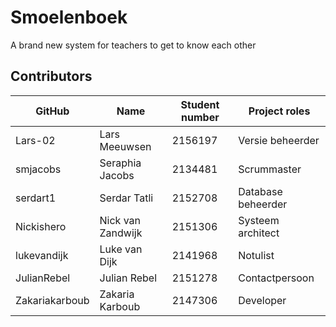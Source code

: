 # Smoelenboek
A brand new system for teachers to get to know each other

## Contributors

| GitHub         | Name              | Student number | Project roles      |
| -------------- | ----------------- | -------------- | ------------------ |
| Lars-02        | Lars Meeuwsen     | 2156197        | Versie beheerder   |
| smjacobs       | Seraphia Jacobs   | 2134481        | Scrummaster        |
| serdart1       | Serdar Tatli      | 2152708        | Database beheerder |
| Nickishero     | Nick van Zandwijk | 2151306        | Systeem architect  |
| lukevandijk    | Luke van Dijk     | 2141968        | Notulist           |
| JulianRebel    | Julian Rebel      | 2151278        | Contactpersoon     |
| Zakariakarboub | Zakaria Karboub   | 2147306        | Developer          |
